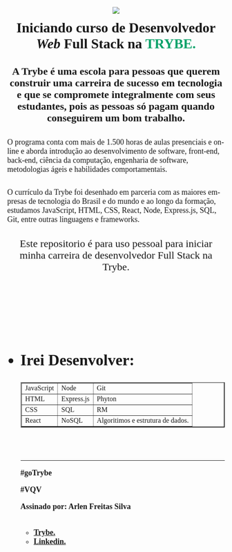 <html>
<body><p align=center><IMG SRC="https://camo.githubusercontent.com/a468c6d29e9e86d5e05af7121d715dfb9d10aebf3f5abfd9ebf8cae9df2cbe71/68747470733a2f2f75706c6f6164732d73736c2e776562666c6f772e636f6d2f3564626439636537356164363466323462363766303933322f3564626464393136356164363466356532393831316335325f4252414e44332e706e67">
    <p><b><p align=center><FONT FACE ="Calibri" SIZE="6"> Iniciando curso de Desenvolvedor <i>Web</i> Full Stack na <FONT COLOR="#0FA36B"<b>TRYBE.</b></FONT></p>
    <p><b><p align=center><FONT FACE ="Calibri"SIZE="5">A Trybe é uma escola para pessoas que querem construir uma carreira de sucesso em tecnologia e que se compromete integralmente com seus estudantes, pois as pessoas só pagam quando conseguirem um bom trabalho.</b></font><br>
    <p align=left><FONT FACE ="Calibri" SIZE="4">O programa conta com mais de 1.500 horas de aulas presenciais e on-line e aborda introdução ao desenvolvimento de software, front-end, back-end, ciência da computação, engenharia de software, metodologias ágeis e habilidades comportamentais.<p>O currículo da Trybe foi desenhado em parceria com as maiores em-presas de tecnologia do Brasil e do mundo e ao longo da formação, estudamos JavaScript, HTML, CSS, React, Node, Express.js, SQL, Git, entre outras linguagens e frameworks.</pre>
<p><p align=center><FONT FACE="Verdana" SIZE="5"> Este repositorio é para uso pessoal para iniciar minha carreira de desenvolvedor Full Stack na Trybe.<br>
<pre>

<ul>

<h2><b><li>Irei Desenvolver:</h2></font><table border=2px>
<td>JavaScript        <td>Node              <td>Git</tr>
 <td>HTML             <td>Express.js        <td>Phyton<tr>
 <td>CSS              <td>SQL               <td>RM<tr>
 <td>React            <td>NoSQL             <td>Algoritimos e estrutura de dados.<tr></td></h4></table>
 
<hr><p><B>#goTrybe
<p>#VQV
<p><b>Assinado por: Arlen Freitas Silva</b>
<ul>
<li><a href="https://www.betrybe.com/">Trybe.</a>
<li><a href="https://www.linkedin.com/in/arlenfreitas/">Linkedin.</a></li>
<ul>
</body>
</html>

